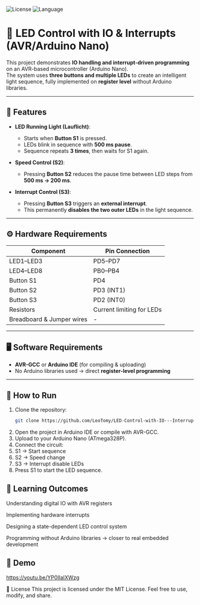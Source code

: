 ![License](https://img.shields.io/badge/license-MIT-green.svg)
![Language](https://img.shields.io/badge/language-C-blue.svg)

# 🚦 LED Control with IO & Interrupts (AVR/Arduino Nano)

This project demonstrates **IO handling and interrupt-driven programming** on an AVR-based microcontroller (Arduino Nano).  
The system uses **three buttons and multiple LEDs** to create an intelligent light sequence, fully implemented on **register level** without Arduino libraries.

---

## 📌 Features
- **LED Running Light (Lauflicht)**:  
  - Starts when **Button S1** is pressed.  
  - LEDs blink in sequence with **500 ms pause**.  
  - Sequence repeats **3 times**, then waits for S1 again.

- **Speed Control (S2)**:  
  - Pressing **Button S2** reduces the pause time between LED steps from **500 ms → 200 ms**.

- **Interrupt Control (S3)**:  
  - Pressing **Button S3** triggers an **external interrupt**.  
  - This permanently **disables the two outer LEDs** in the light sequence.

---

## ⚙️ Hardware Requirements
| Component                 | Pin Connection            |
| ------------------------- | ------------------------- |
| LED1–LED3                 | PD5–PD7                   |
| LED4–LED8                 | PB0–PB4                   |
| Button S1                 | PD4                       |
| Button S2                 | PD3 (INT1)                |
| Button S3                 | PD2 (INT0)                |
| Resistors                 | Current limiting for LEDs |
| Breadboard & Jumper wires | -                         |
---

## 🖥️ Software Requirements
- **AVR-GCC** or **Arduino IDE** (for compiling & uploading)  
- No Arduino libraries used → direct **register-level programming**  

---

## 🚀 How to Run
1. Clone the repository:
   ```bash
   git clone https://github.com/LeoTomy/LED-Control-with-IO---Interrupts--AVR-Arduino-Nano-
2. Open the project in Arduino IDE or compile with AVR-GCC.
3. Upload to your Arduino Nano (ATmega328P).
4. Connect the circuit:
5. S1 → Start sequence
6. S2 → Speed change
7. S3 → Interrupt disable LEDs
8. Press S1 to start the LED sequence.

## 🎯 Learning Outcomes
Understanding digital IO with AVR registers

Implementing hardware interrupts

Designing a state-dependent LED control system

Programming without Arduino libraries → closer to real embedded development

## 🧭 Demo
https://youtu.be/YP0IIaIXWzg

📜 License
This project is licensed under the MIT License.
Feel free to use, modify, and share.

